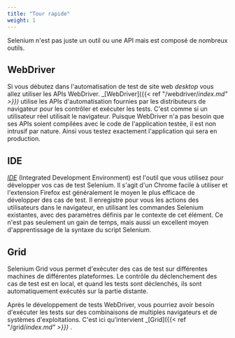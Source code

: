 ```yaml
---
title: "Tour rapide"
weight: 1
---
```


Selenium n'est pas juste un outil ou une API
mais est composé de nombreux outils.

## WebDriver

Si vous débutez dans l'automatisation de test de site web _desktop_ 
vous allez utiliser les APIs WebDriver. _[WebDriver]({{< ref "/webdriver/_index.md" >}})_ utilise 
les APIs d'automatisation fournies par les distributeurs de navigateur 
pour les contrôler et exécuter les tests. 
C'est comme si un utilisateur réel utilisait le navigateur. 
Puisque WebDriver n'a pas besoin que ses APIs soient compilées avec le code de l'application testée,
il est non intrusif par nature. Ainsi vous testez exactement l'application qui sera en production.

## IDE

_[IDE](https://selenium.dev/selenium-ide)_ (Integrated Development Environment) 
est l'outil que vous utilisez pour développer vos cas de test Selenium. Il s'agit d'un Chrome facile à utiliser
et l'extension Firefox est généralement le moyen le plus efficace de développer des 
cas de test. Il enregistre pour vous les actions des utilisateurs dans le navigateur, en utilisant
les commandes Selenium existantes, avec des paramètres définis par le contexte de
cet élément. Ce n'est pas seulement un gain de temps, mais aussi un excellent moyen
d'apprentissage de la syntaxe du script Selenium.


## Grid

Selenium Grid vous permet d'exécuter des cas de test sur différentes machines de différentes plateformes.
Le contrôle du déclenchement des cas de test est en local, et quand les tests sont déclenchés, ils sont automatiquement exécutés sur la partie distante.

Après le développement de tests WebDriver, vous pourriez avoir besoin d'exécuter les tests sur des combinaisons de multiples navigateurs et de systèmes d'exploitations.
C'est ici qu'intervient _[Grid]({{< ref "/grid/_index.md" >}})_ .
